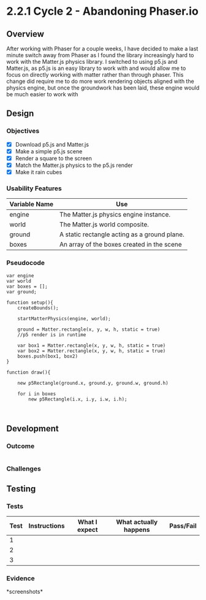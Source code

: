 # 2.2.1 Cycle 2 - Abandoning Phaser.io

## Overview

After working with Phaser for a couple weeks, I have decided to make a last minute switch away from Phaser as I found the library increasingly hard to work with the Matter.js physics library. I switched to using p5.js and Matter.js, as p5.js is an easy library to work with and would allow me to focus on directly working with matter rather than through phaser. This change did require me to do more work rendering objects aligned with the physics engine, but once the groundwork has been laid, these engine would be much easier to work with

## Design

### Objectives&#x20;

* [x] Download p5.js and Matter.js
* [x] Make a simple p5.js scene
* [x] Render a square to the screen
* [x] Match the Matter.js physics to the p5.js render
* [x] Make it rain cubes

### Usability Features



| Variable Name | Use                                          |
| ------------- | -------------------------------------------- |
| engine        | The Matter.js physics engine instance.       |
| world         | The Matter.js world composite.               |
| ground        | A static rectangle acting as a ground plane. |
| boxes         | An array of the boxes created in the scene   |

### Pseudocode

```
var engine
var world
var boxes = [];
var ground;

function setup(){
    createBounds();
    
    startMatterPhysics(engine, world);
    
    ground = Matter.rectangle(x, y, w, h, static = true)
    //p5 render is in runtime
    
    var box1 = Matter.rectangle(x, y, w, h, static = true)
    var box2 = Matter.rectangle(x, y, w, h, static = true)
    boxes.push(box1, box2)
}

function draw(){
    
    new p5Rectangle(ground.x, ground.y, ground.w, ground.h)
    
    for i in boxes
        new p5Rectangle(i.x, i.y, i.w, i.h);



```

## Development

### Outcome



```
```



### Challenges



## Testing

### Tests

| Test | Instructions | What I expect | What actually happens | Pass/Fail |
| ---- | ------------ | ------------- | --------------------- | --------- |
| 1    |              |               |                       |           |
| 2    |              |               |                       |           |
| 3    |              |               |                       |           |

### Evidence

\*screenshots\*
